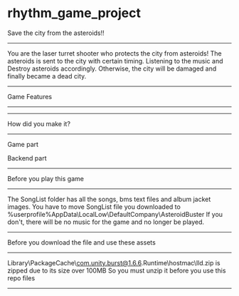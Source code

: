 # rhythm_game_project



Save the city from the asteroids!!
***
You are the laser turret shooter who protects the city from asteroids!
The asteroids is sent to the city with certain timing. Listening to the music and Destroy asteroids accordingly.
Otherwise, the city will be damaged and finally became a dead city.
***

Game Features

***

***

How did you make it?

***
Game part

Backend part
***




Before you play this game
***
The SongList folder has all the songs, bms text files and album jacket images.
You have to move SongList file you downloaded to %userprofile%AppData\LocalLow\DefaultCompany\AsteroidBuster
If you don't, there will be no music for the game and no longer be played.
***


Before you download the file and use these assets
***
Library\PackageCache\com.unity.burst@1.6.6\.Runtime\hostmac\lld.zip is zipped due to its size over 100MB
So you must unzip it before you use this repo files
***

